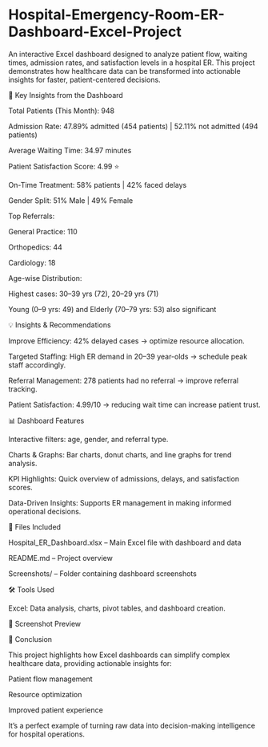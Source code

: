 # Hospital-Emergency-Room-ER-Dashboard-Excel-Project
An interactive Excel dashboard designed to analyze patient flow, waiting times, admission rates, and satisfaction levels in a hospital ER. This project demonstrates how healthcare data can be transformed into actionable insights for faster, patient-centered decisions.

🔎 Key Insights from the Dashboard

Total Patients (This Month): 948

Admission Rate: 47.89% admitted (454 patients) | 52.11% not admitted (494 patients)

Average Waiting Time: 34.97 minutes

Patient Satisfaction Score: 4.99 ⭐

On-Time Treatment: 58% patients | 42% faced delays

Gender Split: 51% Male | 49% Female

Top Referrals:

General Practice: 110

Orthopedics: 44

Cardiology: 18

Age-wise Distribution:

Highest cases: 30–39 yrs (72), 20–29 yrs (71)

Young (0–9 yrs: 49) and Elderly (70–79 yrs: 53) also significant

💡 Insights & Recommendations

Improve Efficiency: 42% delayed cases → optimize resource allocation.

Targeted Staffing: High ER demand in 20–39 year-olds → schedule peak staff accordingly.

Referral Management: 278 patients had no referral → improve referral tracking.

Patient Satisfaction: 4.99/10 → reducing wait time can increase patient trust.

📊 Dashboard Features

Interactive filters: age, gender, and referral type.

Charts & Graphs: Bar charts, donut charts, and line graphs for trend analysis.

KPI Highlights: Quick overview of admissions, delays, and satisfaction scores.

Data-Driven Insights: Supports ER management in making informed operational decisions.

📂 Files Included

Hospital_ER_Dashboard.xlsx – Main Excel file with dashboard and data

README.md – Project overview

Screenshots/ – Folder containing dashboard screenshots

🛠 Tools Used

Excel: Data analysis, charts, pivot tables, and dashboard creation.

📸 Screenshot Preview

📌 Conclusion

This project highlights how Excel dashboards can simplify complex healthcare data, providing actionable insights for:

Patient flow management

Resource optimization

Improved patient experience

It’s a perfect example of turning raw data into decision-making intelligence for hospital operations.
